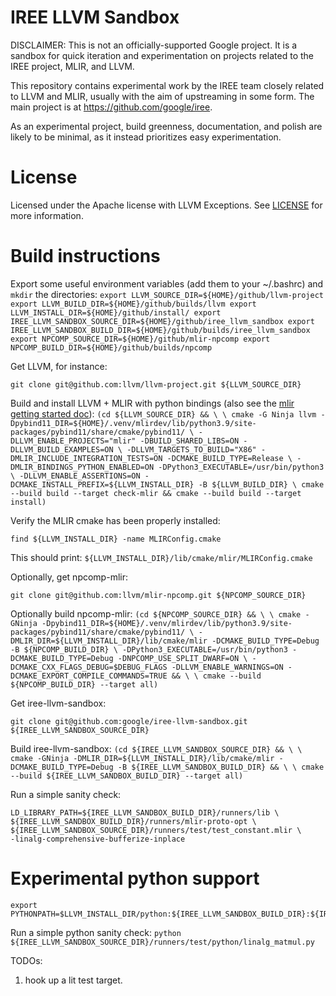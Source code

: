 # IREE LLVM Sandbox

DISCLAIMER: This is not an officially-supported Google project. It is a sandbox
for quick iteration and experimentation on projects related to the IREE project,
MLIR, and LLVM.

This repository contains experimental work by the IREE team closely related to
LLVM and MLIR, usually with the aim of upstreaming in some form. The main
project is at https://github.com/google/iree.

As an experimental project, build greenness, documentation, and polish are
likely to be minimal, as it instead prioritizes easy experimentation.

# License

Licensed under the Apache license with LLVM Exceptions. See [LICENSE](LICENSE)
for more information.

# Build instructions

Export some useful environment variables (add them to your ~/.bashrc) and
`mkdir` the directories: `export LLVM_SOURCE_DIR=${HOME}/github/llvm-project
export LLVM_BUILD_DIR=${HOME}/github/builds/llvm export
LLVM_INSTALL_DIR=${HOME}/github/install/ export
IREE_LLVM_SANDBOX_SOURCE_DIR=${HOME}/github/iree_llvm_sandbox export
IREE_LLVM_SANDBOX_BUILD_DIR=${HOME}/github/builds/iree_llvm_sandbox export
NPCOMP_SOURCE_DIR=${HOME}/github/mlir-npcomp export
NPCOMP_BUILD_DIR=${HOME}/github/builds/npcomp`

Get LLVM, for instance:

```
git clone git@github.com:llvm/llvm-project.git ${LLVM_SOURCE_DIR}
```

Build and install LLVM + MLIR with python bindings (also see the
[mlir getting started doc](https://mlir.llvm.org/getting_started/)): `(cd
${LLVM_SOURCE_DIR} && \ \ cmake -G Ninja llvm
-Dpybind11_DIR=${HOME}/.venv/mlirdev/lib/python3.9/site-packages/pybind11/share/cmake/pybind11/
\ -DLLVM_ENABLE_PROJECTS="mlir" -DBUILD_SHARED_LIBS=ON -DLLVM_BUILD_EXAMPLES=ON
\ -DLLVM_TARGETS_TO_BUILD="X86" -DMLIR_INCLUDE_INTEGRATION_TESTS=ON
-DCMAKE_BUILD_TYPE=Release \ -DMLIR_BINDINGS_PYTHON_ENABLED=ON
-DPython3_EXECUTABLE=/usr/bin/python3 \ -DLLVM_ENABLE_ASSERTIONS=ON
-DCMAKE_INSTALL_PREFIX=${LLVM_INSTALL_DIR} -B ${LLVM_BUILD_DIR} \ cmake --build
build --target check-mlir && cmake --build build --target install)`

Verify the MLIR cmake has been properly installed:

```
find ${LLVM_INSTALL_DIR} -name MLIRConfig.cmake
```

This should print: `${LLVM_INSTALL_DIR}/lib/cmake/mlir/MLIRConfig.cmake`

Optionally, get npcomp-mlir:

```
git clone git@github.com:llvm/mlir-npcomp.git ${NPCOMP_SOURCE_DIR}
```

Optionally build npcomp-mlir: `(cd ${NPCOMP_SOURCE_DIR} && \ \ cmake -GNinja
-Dpybind11_DIR=${HOME}/.venv/mlirdev/lib/python3.9/site-packages/pybind11/share/cmake/pybind11/
\ -DMLIR_DIR=${LLVM_INSTALL_DIR}/lib/cmake/mlir -DCMAKE_BUILD_TYPE=Debug -B
${NPCOMP_BUILD_DIR} \ -DPython3_EXECUTABLE=/usr/bin/python3
-DCMAKE_BUILD_TYPE=Debug -DNPCOMP_USE_SPLIT_DWARF=ON \
-DCMAKE_CXX_FLAGS_DEBUG=$DEBUG_FLAGS -DLLVM_ENABLE_WARNINGS=ON
-DCMAKE_EXPORT_COMPILE_COMMANDS=TRUE && \ \ cmake --build ${NPCOMP_BUILD_DIR}
--target all)`

Get iree-llvm-sandbox:

```
git clone git@github.com:google/iree-llvm-sandbox.git ${IREE_LLVM_SANDBOX_SOURCE_DIR}
```

Build iree-llvm-sandbox: `(cd ${IREE_LLVM_SANDBOX_SOURCE_DIR} && \ \ cmake
-GNinja -DMLIR_DIR=${LLVM_INSTALL_DIR}/lib/cmake/mlir -DCMAKE_BUILD_TYPE=Debug
-B ${IREE_LLVM_SANDBOX_BUILD_DIR} && \ \ cmake --build
${IREE_LLVM_SANDBOX_BUILD_DIR} --target all)`

Run a simple sanity check:

```
LD_LIBRARY_PATH=${IREE_LLVM_SANDBOX_BUILD_DIR}/runners/lib \
${IREE_LLVM_SANDBOX_BUILD_DIR}/runners/mlir-proto-opt \
${IREE_LLVM_SANDBOX_SOURCE_DIR}/runners/test/test_constant.mlir \
-linalg-comprehensive-bufferize-inplace
```

# Experimental python support

```
export PYTHONPATH=$LLVM_INSTALL_DIR/python:${IREE_LLVM_SANDBOX_BUILD_DIR}:${IREE_LLVM_SANDBOX_BUILD_DIR}/runners/lib:${NPCOMP_BUILD_DIR}
```

Run a simple python sanity check: `python
${IREE_LLVM_SANDBOX_SOURCE_DIR}/runners/test/python/linalg_matmul.py`

TODOs:

1.  hook up a lit test target.

